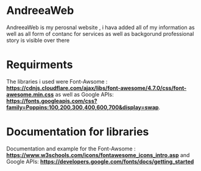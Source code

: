 # AndreeaWeb
AndreeaWeb is my perosnal website , i hava added all of my information as well as all form of contanc for services as well as backgorund professional story is visible over there 
# Requirments 
The libraries i used were Font-Awsome : **https://cdnjs.cloudflare.com/ajax/libs/font-awesome/4.7.0/css/font-awesome.min.css** as well as  Google APIs: **https://fonts.googleapis.com/css?family=Poppins:100,200,300,400,600,700&display=swap**.    
# Documentation for libraries 
 Documentation and example for the Font-Awsome :   **https://www.w3schools.com/icons/fontawesome_icons_intro.asp** and Google APIs: **https://developers.google.com/fonts/docs/getting_started**
